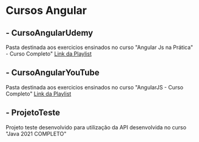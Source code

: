 # Cursos Angular #

## - CursoAngularUdemy ##
  Pasta destinada aos exercicios ensinados no curso "Angular Js na Prática" - Curso Completo" [Link da Playlist](https://www.udemy.com/share/103NGU3@yxILvlaUiTlWE6XjuP-kOphINMHCVHQC14zkKQ9DrCaBvilzNCZEUOF-reCWyN82IA==/)
  
## - CursoAngularYouTube ##
  Pasta destinada aos exercicios ensinados no curso "AngularJS - Curso Completo" [Link da Playlist](https://youtube.com/playlist?list=PLs8HfGdP-opu8nNOP6gnNdXrxE0n_V7s0)
  
## - ProjetoTeste ##
  Projeto teste desenvolvido para utilização da API desenvolvida no curso "Java 2021 COMPLETO"
